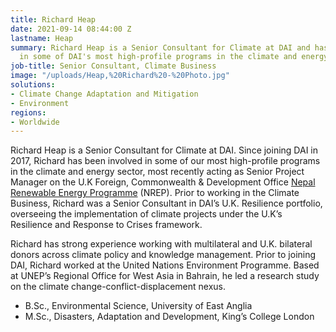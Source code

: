 ```yaml
---
title: Richard Heap
date: 2021-09-14 08:44:00 Z
lastname: Heap
summary: Richard Heap is a Senior Consultant for Climate at DAI and has been involved
  in some of DAI's most high-profile programs in the climate and energy sector.
job-title: Senior Consultant, Climate Business
image: "/uploads/Heap,%20Richard%20-%20Photo.jpg"
solutions:
- Climate Change Adaptation and Mitigation
- Environment
regions:
- Worldwide
---
```


Richard Heap is a Senior Consultant for Climate at DAI. Since joining DAI in 2017, Richard has been involved in some of our most high-profile programs in the climate and energy sector, most recently acting as Senior Project Manager on the U.K Foreign, Commonwealth & Development Office [Nepal Renewable Energy Programme](https://www.dai.com/our-work/projects/nepal-renewable-energy-programme) (NREP). Prior to working in the Climate Business, Richard was a Senior Consultant in DAI’s U.K. Resilience portfolio, overseeing the implementation of climate projects under the U.K’s Resilience and Response to Crises framework.

Richard has strong experience working with multilateral and U.K. bilateral donors across climate policy and knowledge management. Prior to joining DAI, Richard worked at the United Nations Environment Programme. Based at UNEP’s Regional Office for West Asia in Bahrain, he led a research study on the climate change-conflict-displacement nexus.

* B.Sc., Environmental Science, University of East Anglia
* M.Sc., Disasters, Adaptation and Development, King’s College London